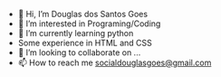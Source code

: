 - 👋 Hi, I’m Douglas dos Santos Goes
- 👀 I’m interested in Programing/Coding
- 🌱 I’m currently learning python
- Some experience in HTML and CSS
- 💞️ I’m looking to collaborate on ...
- 📫 How to reach me socialdouglasgoes@gmail.com

<!---
Douglas-SantosGoes/Douglas-SantosGoes is a ✨ special ✨ repository because its `README.md` (this file) appears on your GitHub profile.
You can click the Preview link to take a look at your changes.
--->

